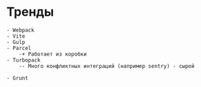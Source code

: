 # Тренды
	- Webpack
	- Vite
	- Gulp
	- Parcel
		-+ Работает из коробки
	- Turbopack
		-- Много конфликтных интеграций (например sentry) - сырой

<!-- Не популярен -->
	- Grunt